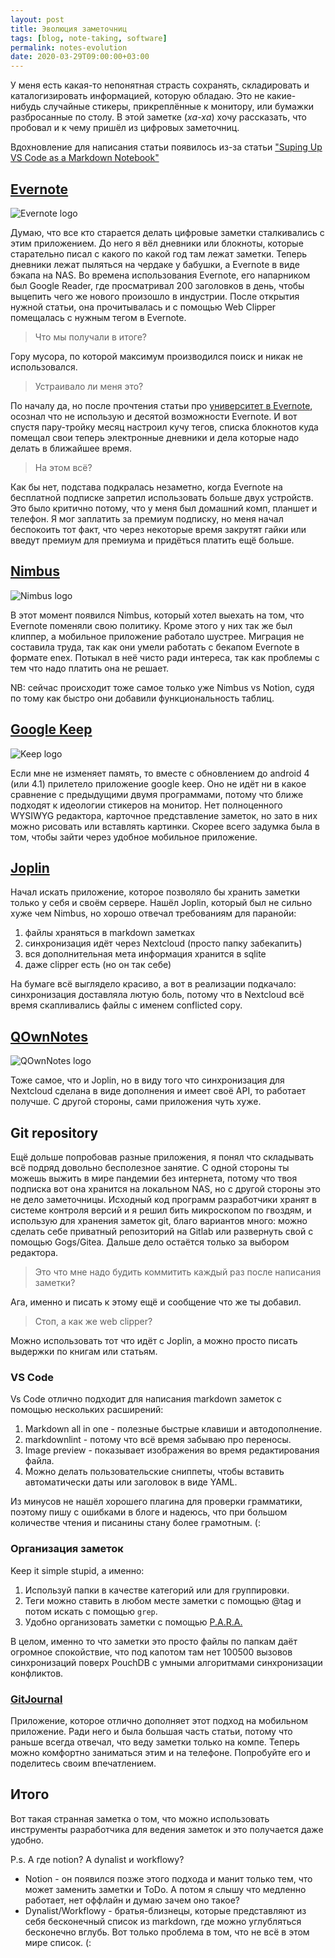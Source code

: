 ```yaml
---
layout: post
title: Эволюция заметочниц
tags: [blog, note-taking, software]
permalink: notes-evolution
date: 2020-03-29T09:00:00+03:00
---
```


У меня есть какая-то непонятная страсть сохранять, складировать и каталогизировать информацией, которую обладаю. Это не какие-нибудь случайные стикеры, прикреплённые к монитору, или бумажки разбросанные по столу.
В этой заметке (*ха-ха*) хочу рассказать, что пробовал и к чему пришёл из цифровых заметочниц.

Вдохновление для написания статьи появилось из-за статьи ["Suping Up VS Code as a Markdown Notebook"](https://kortina.nyc/essays/suping-up-vs-code-as-a-markdown-notebook/)
<!-- more -->

## [Evernote](https://evernote.com/)

![Evernote logo](https://evernote.com/img/footer/footer-logo.svg)

Думаю, что все кто старается делать цифровые заметки сталкивались с этим приложением. До него я вёл дневники или блокноты, которые старательно писал с какого по какой год там лежат заметки. Теперь дневники лежат пыляться на чердаке у бабушки, а Evernote в виде бэкапа на NAS.
Во времена использования Evernote, его напарником был Google Reader, где просматривал 200 заголовков в день, чтобы выцепить чего же нового произошло в индустрии. После открытия нужной статьи, она прочитывалась и с помощью Web Clipper помещалась с нужным тегом в Evernote.

> Что мы получали в итоге?

Гору мусора, по которой максимум производился поиск и никак не использовался.

> Устраивало ли меня это?

По началу да, но после прочтения статьи про [университет в Evernote](https://habr.com/ru/company/redmadrobot/blog/241005/), осознал что не использую и десятой возможности Evernote. И вот спустя пару-тройку месяц настроил кучу тегов, списка блокнотов куда помещал свои теперь электронные дневники и дела которые надо делать в ближайшее время.

> На этом всё?

Как бы нет, подстава подкралась незаметно, когда Evernote на бесплатной подписке запретил использовать больше двух устройств. Это было критично потому, что у меня был домашний комп, планшет и телефон. Я мог заплатить за премиум подписку, но меня начал беспокоить тот факт, что через некоторые время закрутят гайки или введут премиум для премиума и придёться платить ещё больше.

## [Nimbus](https://nimbusweb.me/)

![Nimbus logo](https://nimbusweb.me/new-style-img/nimbus-note-short-logo.svg)

В этот момент появился Nimbus, который хотел выехать на том, что Evernote поменяли свою политику. Кроме этого у них так же был клиппер, а мобильное приложение работало шустрее. Миграция не составила труда, так как они умели работать с бекапом Evernote в формате enex.
Потыкал в неё чисто ради интереса, так как проблемы с тем что надо платить она не решает.

NB: сейчас происходит тоже самое только уже Nimbus vs Notion, судя по тому как быстро они добавили функциональность таблиц.

## [Google Keep](https://keep.google.com/)

![Keep logo](https://www.gstatic.com/images/branding/product/1x/keep_48dp.png)

Если мне не изменяет память, то вместе с обновлением до android 4 (или 4.1) прилетело приложение google keep. Оно не идёт ни в какое сравнение с предыдущими двумя программами, потому что ближе подходят к идеологии стикеров на монитор. Нет полноценного WYSIWYG редактора, карточное представление заметок, но зато в них можно рисовать или вставлять картинки.
Скорее всего задумка была в том, чтобы зайти через удобное мобильное приложение.

## [Joplin](https://joplinapp.org/)

Начал искать приложение, которое позволяло бы хранить заметки только у себя и своём сервере. Нашёл Joplin, который был не сильно хуже чем Nimbus, но хорошо отвечал требованиям для паранойи:

1. файлы храняться в markdown заметках
2. синхронизация идёт через Nextcloud (просто папку забекапить)
3. вся дополнительная мета информация хранится в sqlite
4. даже clipper есть (но он так себе)

На бумаге всё выглядело красиво, а вот в реализации подкачало: синхронизация доставляла лютую боль, потому что в Nextcloud всё время скапливались файлы с именем conflicted copy.

## [QOwnNotes](https://www.qownnotes.org/)

![QOwnNotes logo](https://www.qownnotes.org/bundles/pbeprojectwebpage/images/header-icon.png)

Тоже самое, что и Joplin, но в виду того что синхронизация для Nextcloud сделана в виде дополнения и имеет своё API, то работает получше. С другой стороны, сами приложения чуть хуже.

## Git repository

Ещё дольше попробовав разные приложения, я понял что складывать всё подряд довольно бесполезное занятие. С одной стороны ты можешь выжить в мире пандемии без интернета, потому что твоя подписка вот она хранится на локальном NAS, но с другой стороны это не дело заметочницы.
Исходный код программ разработчики хранят в системе контроля версий и я решил бить микроскопом по гвоздям, и использую для хранения заметок git, благо вариантов много: можно сделать себе приватный репозиторий на Gitlab или развернуть свой с помощью Gogs/Gitea.
Дальше дело остаётся только за выбором редактора.

> Это что мне надо будить коммитить каждый раз после написания заметки?

Ага, именно и писать к этому ещё и сообщение что же ты добавил.

> Стоп, а как же web clipper?

Можно использовать тот что идёт с Joplin, а можно просто писать выдержки по книгам или статьям.

### VS Code

Vs Code отлично подходит для написания markdown заметок с помощью нескольких расширений:

1. Markdown all in one - полезные быстрые клавиши и автодополнение.
2. markdownlint - потому что всё время забываю про переносы.
3. Image preview - показывает изображения во время редактирования файла.
4. Можно делать пользовательские сниппеты, чтобы вставить автоматически даты или заголовок в виде YAML.

Из минусов не нашёл хорошего плагина для проверки грамматики, поэтому пишу с ошибками в блоге и надеюсь, что при большом количестве чтения и писанины стану более грамотным. (:

### Организация заметок

Keep it simple stupid, а именно:

1. Используй папки в качестве категорий или для группировки.
2. Теги можно ставить в любом месте заметки с помощью @tag и потом искать с помощью `grep`.
3. Удобно организовать заметки с помощью [P.A.R.A.](/para/)

В целом, именно то что заметки это просто файлы по папкам даёт огромное спокойствие, что под капотом там нет 100500 вызовов синхронизаций поверх PouchDB с умными алгоритмами синхронизации конфликтов.

### [GitJournal](https://gitjournal.io/)

Приложение, которое отлично дополняет этот подход на мобильном приложение. Ради него и была большая часть статьи, потому что раньше всегда отвечал, что веду заметки только на компе. Теперь можно комфортно заниматься этим и на телефоне. Попробуйте его и поделитесь своим впечатлением.

## Итого

Вот такая странная заметка о том, что можно использовать инструменты разработчика для ведения заметок и это получается даже удобно.

P.s. А где notion? А dynalist и workflowy?

* Notion - он появился позже этого подхода и манит только тем, что может заменить заметки и ToDo. А потом я слышу что медленно работает, нет оффлайн и думаю зачем оно такое?
* Dynalist/Workflowy - братья-близнецы, которые представляют из себя бесконечный список из markdown, где можно углубляться бесконечно вглубь. Вот только проблема в том, что не всё в этом мире список. (:
